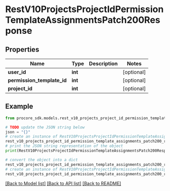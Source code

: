 # RestV10ProjectsProjectIdPermissionTemplateAssignmentsPatch200Response


## Properties

Name | Type | Description | Notes
------------ | ------------- | ------------- | -------------
**user_id** | **int** |  | [optional] 
**permission_template_id** | **int** |  | [optional] 
**project_id** | **int** |  | [optional] 

## Example

```python
from procore_sdk.models.rest_v10_projects_project_id_permission_template_assignments_patch200_response import RestV10ProjectsProjectIdPermissionTemplateAssignmentsPatch200Response

# TODO update the JSON string below
json = "{}"
# create an instance of RestV10ProjectsProjectIdPermissionTemplateAssignmentsPatch200Response from a JSON string
rest_v10_projects_project_id_permission_template_assignments_patch200_response_instance = RestV10ProjectsProjectIdPermissionTemplateAssignmentsPatch200Response.from_json(json)
# print the JSON string representation of the object
print(RestV10ProjectsProjectIdPermissionTemplateAssignmentsPatch200Response.to_json())

# convert the object into a dict
rest_v10_projects_project_id_permission_template_assignments_patch200_response_dict = rest_v10_projects_project_id_permission_template_assignments_patch200_response_instance.to_dict()
# create an instance of RestV10ProjectsProjectIdPermissionTemplateAssignmentsPatch200Response from a dict
rest_v10_projects_project_id_permission_template_assignments_patch200_response_from_dict = RestV10ProjectsProjectIdPermissionTemplateAssignmentsPatch200Response.from_dict(rest_v10_projects_project_id_permission_template_assignments_patch200_response_dict)
```
[[Back to Model list]](../README.md#documentation-for-models) [[Back to API list]](../README.md#documentation-for-api-endpoints) [[Back to README]](../README.md)


